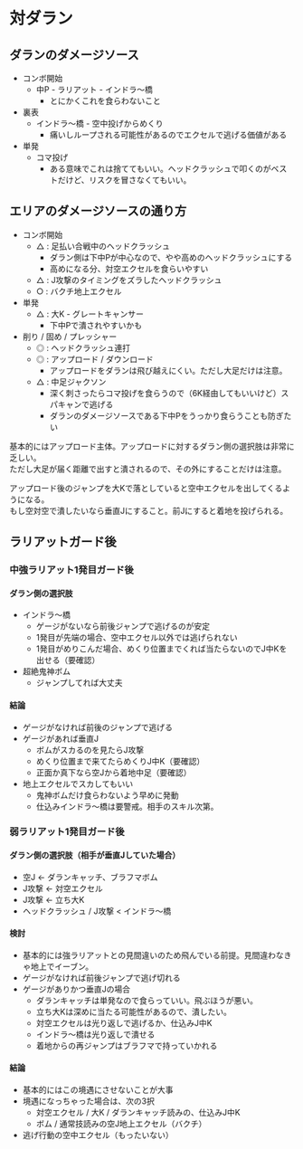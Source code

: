 # 対ダラン

## ダランのダメージソース

* コンボ開始
  * 中P - ラリアット - インドラ〜橋
    * とにかくこれを食らわないこと
* 裏表
  * インドラ〜橋 - 空中投げからめくり
    * 痛いしループされる可能性があるのでエクセルで逃げる価値がある
* 単発
  * コマ投げ
    * ある意味でこれは捨ててもいい。ヘッドクラッシュで叩くのがベストだけど、リスクを冒さなくてもいい。

## エリアのダメージソースの通り方

* コンボ開始
  * △ : 足払い合戦中のヘッドクラッシュ
    * ダラン側は下中Pが中心なので、やや高めのヘッドクラッシュにする
    * 高めになる分、対空エクセルを食らいやすい
  * △ : J攻撃のタイミングをズラしたヘッドクラッシュ
  * ○ : バクチ地上エクセル
* 単発
  * △ : 大K - グレートキャンサー
    * 下中Pで潰されやすいかも
* 削り / 固め / プレッシャー
  * ◎ : ヘッドクラッシュ連打
  * ◎ : アップロード / ダウンロード
    * アップロードをダランは飛び越えにくい。ただし大足だけは注意。
  * △ : 中足ジャクソン
    * 深く刺さったらコマ投げを食らうので（6K経由してもいいけど）スパキャンで逃げる
    * ダランのダメージソースである下中Pをうっかり食らうことも防ぎたい

基本的にはアップロード主体。アップロードに対するダラン側の選択肢は非常に乏しい。  
ただし大足が届く距離で出すと潰されるので、その外にすることだけは注意。

アップロード後のジャンプを大Kで落としていると空中エクセルを出してくるようになる。  
もし空対空で潰したいなら垂直Jにすること。前Jにすると着地を投げられる。


## ラリアットガード後

### 中強ラリアット1発目ガード後

#### ダラン側の選択肢

* インドラ〜橋
  * ゲージがないなら前後ジャンプで逃げるのが安定
  * 1発目が先端の場合、空中エクセル以外では逃げられない
  * 1発目がめりこんだ場合、めくり位置までくれば当たらないのでJ中Kを出せる（要確認）
* 超絶鬼神ボム
  * ジャンプしてれば大丈夫

#### 結論

* ゲージがなければ前後のジャンプで逃げる
* ゲージがあれば垂直J
  * ボムがスカるのを見たらJ攻撃
  * めくり位置まで来てたらめくりJ中K（要確認）
  * 正面か真下なら空Jから着地中足（要確認）
* 地上エクセルでスカしてもいい
  * 鬼神ボムだけ食らわないよう早めに発動
  * 仕込みインドラ〜橋は要警戒。相手のスキル次第。


### 弱ラリアット1発目ガード後

#### ダラン側の選択肢（相手が垂直Jしていた場合）

* 空J <- ダランキャッチ、ブラフマボム
* J攻撃 <- 対空エクセル
* J攻撃 <- 立ち大K
* ヘッドクラッシュ / J攻撃 < インドラ〜橋

#### 検討

* 基本的には強ラリアットとの見間違いのため飛んでいる前提。見間違わなきゃ地上でイーブン。
* ゲージがなければ前後ジャンプで逃げ切れる
* ゲージがありかつ垂直Jの場合
  * ダランキャッチは単発なので食らっていい。飛ぶほうが悪い。
  * 立ち大Kは深めに当たる可能性があるので、潰したい。
  * 対空エクセルは光り返しで逃げるか、仕込みJ中K
  * インドラ〜橋は光り返しで潰せる
  * 着地からの再ジャンプはブラフマで持っていかれる

#### 結論

* 基本的にはこの境遇にさせないことが大事
* 境遇になっちゃった場合は、次の3択
  * 対空エクセル / 大K / ダランキャッチ読みの、仕込みJ中K
  * ボム / 通常技読みの空J地上エクセル（バクチ）
* 逃げ行動の空中エクセル（もったいない）


